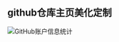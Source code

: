 ## github仓库主页美化定制

![GitHub账户信息统计](https://github-stats.ubrong.com/api?username=yumi0271&show_icons=true&theme=tokyonight)
